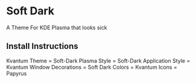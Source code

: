 # Soft Dark
A Theme For KDE Plasma that looks sick


## Install Instructions
Kvantum Theme = Soft-Dark
Plasma Style = Soft-Dark
Application Style = Kvantum
Window Decorations = Soft Dark
Colors = Kvantum
Icons = Papyrus 
